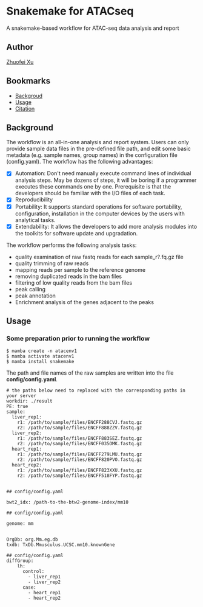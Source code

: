 # **Snakemake for ATACseq**

A snakemake-based workflow for ATAC-seq data analysis and report

## **Author**

[Zhuofei Xu](https://www.researchgate.net/profile/Zhuofei-Xu-4)

## **Bookmarks**

* [Backgroud](#background)
* [Usage](#usage)
* [Citation](#citation)


## **Background**

The workflow is an all-in-one analysis and report system. Users can only provide sample data files in the pre-defined file path, and edit some basic metadata (e.g. sample names, group names) in the configuration file (config.yaml). The workflow has the following advantages:

* [x] Automation: Don't need manually execute command lines of individual analysis steps. May be dozens of steps, it will be boring if a programmer executes these commands one by one. Prerequisite is that the developers should be familiar with the I/O files of each task.
* [x] Reproducibility
* [x] Portability: It supports standard operations for software portability, configuration, installation in the computer devices by the users with analytical tasks.
* [x] Extendability: It allows the developers to add more analysis modules into the toolkits for software update and upgradation.

The workflow performs the following analysis tasks:

* quality examination of raw fastq reads for each sample_r?.fq.gz file
* quality trimming of raw reads
* mapping reads per sample to the reference genome
* removing duplicated reads in the bam files
* filtering of low quality reads from the bam files
* peak calling
* peak annotation
* Enrichment analysis of the genes adjacent to the peaks

## **Usage**

###  **Some preparation prior to running the workflow**

```
$ mamba create -n atacenv1
$ mamba activate atacenv1
$ mamba install snakemake
```

The path and file names of the raw samples are written into the file **config/config.yaml**.

```
# the paths below need to replaced with the corresponding paths in your server
workdir: ./result
PE: true
sample:
  liver_rep1:
    r1: /path/to/sample/files/ENCFF288CVJ.fastq.gz
    r2: /path/to/sample/files/ENCFF888ZZV.fastq.gz
  liver_rep2:                
    r1: /path/to/sample/files/ENCFF883SEZ.fastq.gz
    r2: /path/to/sample/files/ENCFF035OMK.fastq.gz
  heart_rep1:                
    r1: /path/to/sample/files/ENCFF279LMU.fastq.gz
    r2: /path/to/sample/files/ENCFF820PVO.fastq.gz
  heart_rep2:                
    r1: /path/to/sample/files/ENCFF823XXU.fastq.gz
    r2: /path/to/sample/files/ENCFF518FYP.fastq.gz


## config/config.yaml

bwt2_idx: /path-to-the-btw2-genome-index/mm10

## config/config.yaml

genome: mm


OrgDb: org.Mm.eg.db
txdb: TxDb.Mmusculus.UCSC.mm10.knownGene

## config/config.yaml
diffGroup:
    lh:
      control:
        - liver_rep1
        - liver_rep2
      case:
        - heart_rep1
        - heart_rep2
```




